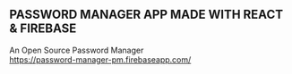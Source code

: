## PASSWORD MANAGER APP MADE WITH REACT & FIREBASE
An Open Source Password Manager <br> https://password-manager-pm.firebaseapp.com/
